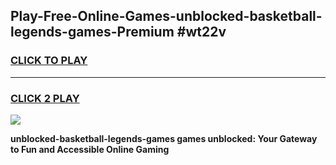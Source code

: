 
## Play-Free-Online-Games-unblocked-basketball-legends-games-Premium #wt22v
<h3>
<a href="https://premium.freeplayer.one?title=unblocked-basketball-legends-games&ref=8M">CLICK TO PLAY</a></h3>
<hr>

<h3>
<a href="https://premium.freeplayer.one?title=unblocked-basketball-legends-games&ref=8M">CLICK 2 PLAY</a>
  
</h3>

<a href="https://premium.freeplayer.one?title=unblocked-basketball-legends-games&ref=8M"><img src="https://clearcache.store/games.png"></a>


**unblocked-basketball-legends-games games unblocked: Your Gateway to Fun and Accessible Online Gaming**
